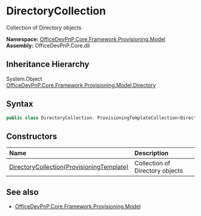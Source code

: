 # DirectoryCollection
Collection of Directory objects  

**Namespace:** [OfficeDevPnP.Core.Framework.Provisioning.Model](OfficeDevPnP.Core.Framework.Provisioning.Model.md)  
**Assembly:** OfficeDevPnP.Core.dll  
## Inheritance Hierarchy
System.Object  
    [OfficeDevPnP.Core.Framework.Provisioning.Model.Directory](OfficeDevPnP.Core.Framework.Provisioning.Model.Directory.md)
## Syntax
```C#
public class DirectoryCollection: ProvisioningTemplateCollection<Directory>
```
## Constructors
|**Name**|**Description**|
|:-----|:-----|
| [DirectoryCollection(ProvisioningTemplate)](OfficeDevPnP.Core.Framework.Provisioning.Model.DirectoryCollection.ctor1.md) |  Collection of Directory objects 
## See also
- [OfficeDevPnP.Core.Framework.Provisioning.Model](OfficeDevPnP.Core.Framework.Provisioning.Model.md)

